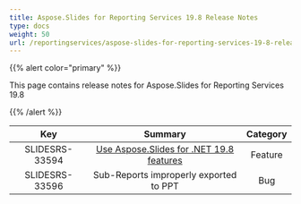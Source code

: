 ```yaml
---
title: Aspose.Slides for Reporting Services 19.8 Release Notes
type: docs
weight: 50
url: /reportingservices/aspose-slides-for-reporting-services-19-8-release-notes/
---
```


{{% alert color="primary" %}} 

This page contains release notes for Aspose.Slides for Reporting Services 19.8

{{% /alert %}} 

|**Key** |**Summary** |**Category** |
| :-: | :-: | :-: |
|SLIDESRS-33594|[Use Aspose.Slides for .NET 19.8 features](https://docs.aspose.com/display/slidesnet/Aspose.Slides+for+.NET+19.8+Release+Notes)|Feature|
|SLIDESRS-33596|Sub-Reports improperly exported to PPT|Bug|

